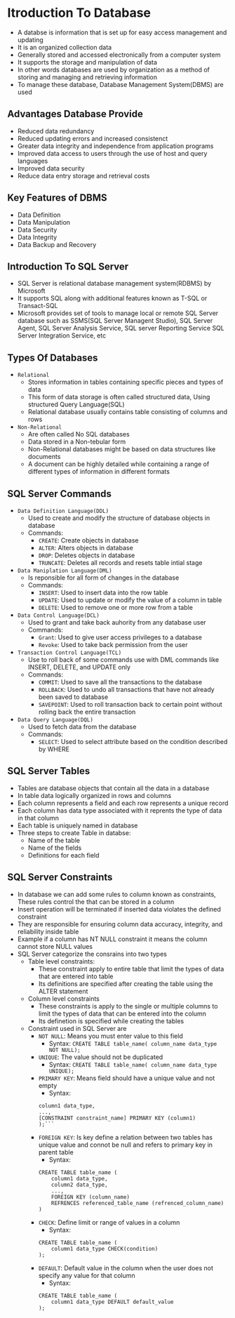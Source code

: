 # Itroduction To Database

  * A databse is information that is set up for easy access management and updating
  * It is an organized collection data
  * Generally stored and accessed electronically from a computer system
  * It supports the storage and manipulation of data
  * In other words databases are used by organization as a method of storing and managing and retrieving information
  * To manage these database, Database Management System(DBMS) are used

## Advantages Database Provide

  * Reduced data redundancy
  * Reduced updating errors and increased consistenct
  * Greater data integrity and independence from application programs
  * Improved data access to users through the use of host and query languages
  * Improved data security
  * Reduce data entry storage and retrieval costs

## Key Features of DBMS

  * Data Definition
  * Data Manipulation
  * Data Security
  * Data Integrity
  * Data Backup and Recovery

## Introduction To SQL Server

  * SQL Server is relational database management system(RDBMS) by Microsoft
  * It supports SQL along with additional features known as T-SQL or Transact-SQL
  * Microsoft provides set of tools to manage local or remote SQL Server database such as   SSMS(SQL Server Managent Studio), SQL Server Agent, SQL Server Analysis Service, SQL server Reporting Service SQL Server Integration Service, etc

## Types Of Databases

  * `Relational`
    * Stores information in tables containing specific pieces and types of data
    * This form of data storage is often called structured data, Using structured Query Language(SQL)
    * Relational database usually contains table consisting of columns and rows
  * `Non-Relational`
    * Are often called No SQL databases
    * Data stored in a Non-tebular form
    * Non-Relational databases might be based on data structures like documents
    * A document can be highly detailed while containing a range of different types of information in different formats

## SQL Server Commands 

  * `Data Definition Language(DDL)`
    * Used to create and modify the structure of database objects in database
    * Commands:
      * `CREATE`: Create objects in database
      * `ALTER`: Alters objects in database
      * `DROP`: Deletes objects in database
      * `TRUNCATE`: Deletes all records and resets table intial stage
  * `Data Maniplation Language(DML)`
    * Is reponsible for all form of changes in the database
    * Commands:
      * `INSERT`: Used to insert data into the row table
      * `UPDATE`: Used to update or modify the value of a column in table
      * `DELETE`: Used to remove one or more row from a table
  * `Data Control Language(DCL)`
    * Used to grant and take back auhority from any database user
    * Commands:
      * `Grant`: Used to give user access privileges to a database
      * `Revoke`: Used to take back permission from the user
  * `Transaction Control Language(TCL)`
    * Use to roll back of some commands use with DML commands like INSERT, DELETE, and UPDATE only
    * Commands:
      * `COMMIT`: Used to save all the transactions to the database
      * `ROLLBACK`: Used to undo all transactions that have not already been saved to database
      * `SAVEPOINT`: Used to roll transaction back to certain point without rolling back the entire transaction
  * `Data Query Language(DQL)`
    * Used to fetch data from the database
    * Commands:
      * `SELECT`: Used to select attribute based on the condition described by WHERE 
      
## SQL Server Tables

  * Tables are database objects that contain all the data in a database
  * In table data logically organized in rows and columns
  * Each column represents a field and each row represents a unique record
  * Each column has data type associated with it reprents the type of data in that column
  * Each table is uniquely named in database 
  * Three steps to create Table in databse:
    * Name of the table
    * Name of the fields
    * Definitions for each field

## SQL Server Constraints

  * In database we can add some rules to column known as constraints, These rules control the that can be stored in a column
  * Insert operation will be terminated if inserted data violates the defined constraint
  * They are responsible for ensuring column data accuracy, integrity, and reliability inside table
  * Example if a column has NT NULL constraint it means the column cannot store NULL values
  * SQL Server categorize the consrains into two types
    * Table level constraints:
      * These constraint apply to entire table that limit the types of data that are entered into table
      * Its definitions are specified after creating the table using the ALTER statement
    * Column level constraints
      * These constraints is apply to the single or multiple columns to limit the types of data that can be entered into the column
      * Its definetion is specified while creating the tables
    * Constraint used in SQL Server are
      * `NOT NULL`: Means you must enter value to this field
        * Syntax: `CREATE TABLE table_name( column_name data_type NOT NULL);`
      * `UNIQUE`: The value should not be duplicated 
        * Syntax: `CREATE TABLE table_name( column_name data_type UNIQUE);`
      * `PRIMARY KEY`: Means field should have a unique value and not empty
        * Syntax:
        ```CREATE TABLE table_name(
        column1 data_type,
        ...,
        [CONSTRAINT constraint_name] PRIMARY KEY (column1)
        );```
      * `FOREIGN KEY`: Is key define a relation between two tables has unique value and connot be null and refers to primary key in parent table
        * Syntax:
        ```
        CREATE TABLE table_name (
            column1 data_type,
            column2 data_type,
            ...,
            FOREIGN KEY (column_name)
            REFRENCES referenced_table_name (refrenced_column_name)
        )
        ```
      * `CHECK`: Define limit or range of values in a column
        * Syntax:
        ```
        CREATE TABLE table_name (
            column1 data_type CHECK(condition)
        );
        ```
      * `DEFAULT`: Default value in the column when the user does not specify any value for that column
        * Syntax:
        ```
        CREATE TABLE table_name (
            column1 data_type DEFAULT default_value
        );
        ```
